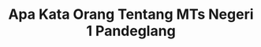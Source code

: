 ---
enable: true
title: "Apa Kata Orang Tentang MTs Negeri 1 Pandeglang"
description: "Baca beberapa testimoni di bawah ini untuk mengetahui pendapat orang tentang kami."

# Testimonials
testimonials:
  - name: "Ahmad Darmawan"
    designation: "Alumni 2015"
    avatar: "/images/avatar-sm.png"
    content: "MTs Negeri 1 Pandeglang bukan hanya tempat saya belajar, tetapi juga tempat saya tumbuh dan berkembang. Guru-guru di sini sangat mendukung dan membantu saya mencapai potensi terbaik saya."

  - name: "Ratna Dewi"
    designation: "Alumni 2018"
    avatar: "/images/avatar-sm.png"
    content: "Saya sangat bersyukur pernah menjadi bagian dari MTs Negeri 1 Pandeglang. Fasilitas dan lingkungan sekolah ini sangat mendukung proses belajar mengajar, membuat saya merasa nyaman dan termotivasi untuk belajar."

  - name: "Siti Nurhaliza"
    designation: "Alumni 2020"
    avatar: "/images/avatar-sm.png"
    content: "MTs Negeri 1 Pandeglang memberikan saya pengalaman belajar yang luar biasa. Kurikulum yang up-to-date dan program ekstrakurikuler yang beragam membuat saya siap menghadapi tantangan di masa depan."

  - name: "Budi Santoso"
    designation: "Alumni 2022"
    avatar: "/images/avatar-sm.png"
    content: "Sebagai alumni, saya bangga dengan prestasi yang telah dicapai oleh MTs Negeri 1 Pandeglang. Sekolah ini terus berkembang dan memberikan yang terbaik bagi siswa-siswinya."

  - name: "Dewi Lestari"
    designation: "Alumni 2016"
    avatar: "/images/avatar-sm.png"
    content: "MTs Negeri 1 Pandeglang adalah tempat di mana saya menemukan semangat belajar dan persahabatan sejati. Pengalaman belajar di sini sangat berharga bagi perkembangan pribadi saya."

  - name: "Fahmi Rizal"
    designation: "Alumni 2019"
    avatar: "/images/avatar-sm.png"
    content: "Lingkungan yang kondusif dan dukungan dari guru-guru yang berdedikasi membuat saya merasa diberdayakan untuk mencapai cita-cita saya. Saya merasa sangat beruntung bisa belajar di MTs Negeri 1 Pandeglang."

  - name: "Nina Larasati"
    designation: "Alumni 2017"
    avatar: "/images/avatar-sm.png"
    content: "MTs Negeri 1 Pandeglang memiliki fasilitas yang sangat baik dan mendukung proses belajar mengajar. Saya merasa sangat termotivasi untuk belajar dan mencapai prestasi terbaik saya."

  - name: "Yusuf Maulana"
    designation: "Alumni 2021"
    avatar: "/images/avatar-sm.png"
    content: "Pengalaman belajar di MTs Negeri 1 Pandeglang sangat berkesan. Guru-guru yang berdedikasi dan lingkungan yang ramah membuat saya merasa nyaman dan termotivasi untuk belajar."

  - name: "Rina Oktaviani"
    designation: "Alumni 2014"
    avatar: "/images/avatar-sm.png"
    content: "Saya sangat bangga menjadi bagian dari MTs Negeri 1 Pandeglang. Sekolah ini memberikan saya fondasi yang kuat untuk melanjutkan pendidikan dan meraih kesuksesan di masa depan."

  - name: "Agus Setiawan"
    designation: "Alumni 2023"
    avatar: "/images/avatar-sm.png"
    content: "MTs Negeri 1 Pandeglang adalah tempat di mana saya menemukan passion saya. Dukungan dari guru-guru dan fasilitas yang lengkap membuat saya bisa mengembangkan diri dengan baik."
---